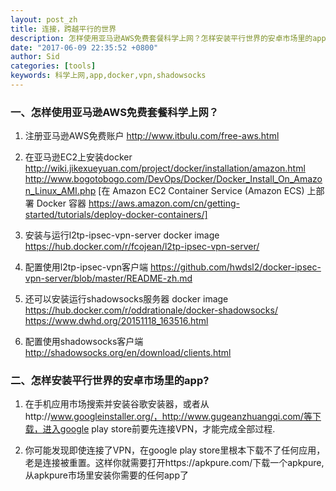 ```yaml
---
layout: post_zh
title: 连接，跨越平行的世界
description: 怎样使用亚马逊AWS免费套餐科学上网？怎样安装平行世界的安卓市场里的app?
date: "2017-06-09 22:35:52 +0800"
author: Sid
categories: [tools]
keywords: 科学上网,app,docker,vpn,shadowsocks
---
```




### 一、怎样使用亚马逊AWS免费套餐科学上网？

1. 注册亚马逊AWS免费账户 
http://www.itbulu.com/free-aws.html

2. 在亚马逊EC2上安装docker
http://wiki.jikexueyuan.com/project/docker/installation/amazon.html
http://www.bogotobogo.com/DevOps/Docker/Docker_Install_On_Amazon_Linux_AMI.php
[在 Amazon EC2 Container Service (Amazon ECS) 上部署 Docker 容器 
https://aws.amazon.com/cn/getting-started/tutorials/deploy-docker-containers/]

3. 安装与运行l2tp-ipsec-vpn-server docker image
https://hub.docker.com/r/fcojean/l2tp-ipsec-vpn-server/

4. 配置使用l2tp-ipsec-vpn客户端
https://github.com/hwdsl2/docker-ipsec-vpn-server/blob/master/README-zh.md

5. 还可以安装运行shadowsocks服务器 docker image 
https://hub.docker.com/r/oddrationale/docker-shadowsocks/
https://www.dwhd.org/20151118_163516.html

6. 配置使用shadowsocks客户端
http://shadowsocks.org/en/download/clients.html


### 二、怎样安装平行世界的安卓市场里的app?

1. 在手机应用市场搜索并安装谷歌安装器，或者从http://www.googleinstaller.org/，http://www.gugeanzhuangqi.com/等下载，进入google play store前要先连接VPN，才能完成全部过程.

2. 你可能发现即使连接了VPN，在google play store里根本下载不了任何应用，老是连接被重置。这样你就需要打开https://apkpure.com/下载一个apkpure,从apkpure市场里安装你需要的任何app了